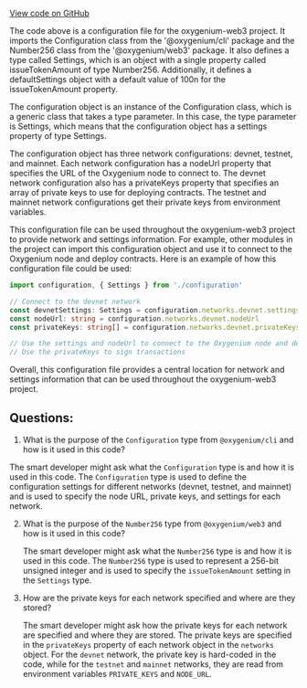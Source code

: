 [View code on GitHub](https://github.com/oxygenium/oxygenium-web3/packages/cli/templates/base/oxygenium.config.ts)

The code above is a configuration file for the oxygenium-web3 project. It imports the Configuration class from the '@oxygenium/cli' package and the Number256 class from the '@oxygenium/web3' package. It also defines a type called Settings, which is an object with a single property called issueTokenAmount of type Number256. Additionally, it defines a defaultSettings object with a default value of 100n for the issueTokenAmount property.

The configuration object is an instance of the Configuration class, which is a generic class that takes a type parameter. In this case, the type parameter is Settings, which means that the configuration object has a settings property of type Settings.

The configuration object has three network configurations: devnet, testnet, and mainnet. Each network configuration has a nodeUrl property that specifies the URL of the Oxygenium node to connect to. The devnet network configuration also has a privateKeys property that specifies an array of private keys to use for deploying contracts. The testnet and mainnet network configurations get their private keys from environment variables.

This configuration file can be used throughout the oxygenium-web3 project to provide network and settings information. For example, other modules in the project can import this configuration object and use it to connect to the Oxygenium node and deploy contracts. Here is an example of how this configuration file could be used:

```typescript
import configuration, { Settings } from './configuration'

// Connect to the devnet network
const devnetSettings: Settings = configuration.networks.devnet.settings
const nodeUrl: string = configuration.networks.devnet.nodeUrl
const privateKeys: string[] = configuration.networks.devnet.privateKeys

// Use the settings and nodeUrl to connect to the Oxygenium node and deploy contracts
// Use the privateKeys to sign transactions
``` 

Overall, this configuration file provides a central location for network and settings information that can be used throughout the oxygenium-web3 project.
## Questions: 
 1. What is the purpose of the `Configuration` type from `@oxygenium/cli` and how is it used in this code?
   
   The smart developer might ask what the `Configuration` type is and how it is used in this code. The `Configuration` type is used to define the configuration settings for different networks (devnet, testnet, and mainnet) and is used to specify the node URL, private keys, and settings for each network.

2. What is the purpose of the `Number256` type from `@oxygenium/web3` and how is it used in this code?
   
   The smart developer might ask what the `Number256` type is and how it is used in this code. The `Number256` type is used to represent a 256-bit unsigned integer and is used to specify the `issueTokenAmount` setting in the `Settings` type.

3. How are the private keys for each network specified and where are they stored?
   
   The smart developer might ask how the private keys for each network are specified and where they are stored. The private keys are specified in the `privateKeys` property of each network object in the `networks` object. For the `devnet` network, the private key is hard-coded in the code, while for the `testnet` and `mainnet` networks, they are read from environment variables `PRIVATE_KEYS` and `NODE_URL`.
